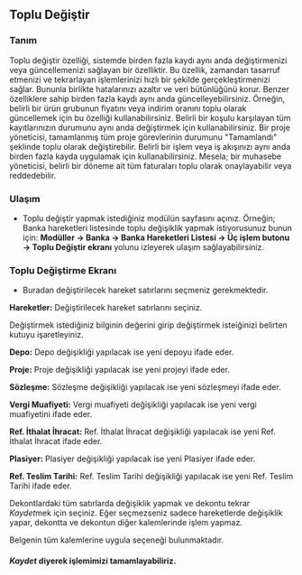 
## Toplu Değiştir

### Tanım

Toplu değiştir özelliği, sistemde birden fazla kaydı aynı anda değiştirmenizi veya güncellemenizi sağlayan bir özelliktir. 
Bu özellik, zamandan tasarruf etmenizi ve tekrarlayan işlemlerinizi hızlı bir şekilde gerçekleştirmenizi sağlar. Bununla birlikte hatalarınızı azaltır ve veri bütünlüğünü korur.
Benzer özelliklere sahip birden fazla kaydı aynı anda güncelleyebilirsiniz. 
Örneğin, belirli bir ürün grubunun fiyatını veya indirim oranını toplu olarak güncellemek için bu özelliği kullanabilirsiniz.
Belirli bir koşulu karşılayan tüm kayıtlarınızın durumunu aynı anda değiştirmek için kullanabilirsiniz. Bir proje yöneticisi, tamamlanmış tüm proje görevlerinin durumunu "Tamamlandı" şeklinde toplu olarak değiştirebilir.
Belirli bir işlem veya iş akışınızı aynı anda birden fazla kayda uygulamak için kullanabilirsiniz. 
Mesela; bir muhasebe yöneticisi, belirli bir döneme ait tüm faturaları toplu olarak onaylayabilir veya reddedebilir.

### Ulaşım 

- Toplu değiştir yapmak istediğiniz modülün sayfasını açınız. 
Örneğin; Banka hareketleri listesinde toplu değişiklik yapmak istiyorusunuz bunun için:
**Modüller -> Banka -> Banka Hareketleri Listesi -> Üç işlem butonu -> Toplu Değiştir ekranı** yolunu izleyerek ulaşım sağlayabilirsiniz.

### Toplu Değiştirme Ekranı 

* Buradan değiştirilecek hareket satırlarını seçmeniz gerekmektedir.

**Hareketler:** Değiştirilecek hareket satırlarını seçiniz.

Değiştirmek istediğiniz bilginin değerini girip değiştirmek isteiğinizi belirten kutuyu işaretleyiniz.

**Depo:** Depo değişikliği yapılacak ise yeni depoyu ifade eder.

**Proje:** Proje değişikliği yapılacak ise yeni projeyi ifade eder.

**Sözleşme:** Sözleşme değişikliği yapılacak ise yeni sözleşmeyi ifade eder.

**Vergi Muafiyeti:** Vergi muafiyeti değişikliği yapılacak ise yeni vergi muafiyetini ifade eder.

**Ref. İthalat İhracat:** Ref. İthalat İhracat değişikliği yapılacak ise yeni Ref. İthalat İhracat ifade eder.

**Plasiyer:** Plasiyer değişikliği yapılacak ise yeni Plasiyer ifade eder.

**Ref. Teslim Tarihi:** Ref. Teslim Tarihi değişikliği yapılacak ise yeni Ref. Teslim Tarihi ifade eder.


Dekontlardaki tüm satırlarda değişiklik yapmak ve dekontu tekrar *Kaydet*mek için seçiniz. 
Eğer seçmezseniz sadece hareketlerde değişiklik yapar, dekontta ve dekontun diğer kalemlerinde işlem yapmaz.

Belgenin tüm kalemlerine uygula seçeneği bulunmaktadır.


#### *Kaydet* diyerek işlemimizi tamamlayabiliriz.